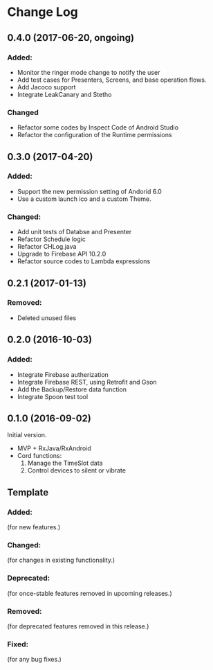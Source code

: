 # Change Log

## 0.4.0 (2017-06-20, ongoing)

### Added:

- Monitor the ringer mode change to notify the user
- Add test cases for Presenters, Screens, and base operation flows.
- Add Jacoco support
- Integrate LeakCanary and Stetho

### Changed

- Refactor some codes by Inspect Code of Android Studio
- Refactor the configuration of the Runtime permissions

## 0.3.0 (2017-04-20)

### Added:

- Support the new permission setting of Andorid 6.0
- Use a custom launch ico and a custom Theme.

### Changed:

- Add unit tests of Databse and Presenter
- Refactor Schedule logic
- Refactor CHLog.java
- Upgrade to Firebase API 10.2.0
- Refactor source codes to Lambda expressions

## 0.2.1 (2017-01-13)

### Removed:

- Deleted unused files

## 0.2.0 (2016-10-03)

### Added:

- Integrate Firebase autherization
- Integrate Firebase REST, using Retrofit and Gson
- Add the Backup/Restore data function
- Integrate Spoon test tool

## 0.1.0 (2016-09-02)

Initial version.

- MVP + RxJava/RxAndroid
- Cord functions:
    1. Manage the TimeSlot data
    1. Control devices to silent or vibrate

## Template

### Added:

(for new features.)

### Changed:

(for changes in existing functionality.)

### Deprecated:

(for once-stable features removed in upcoming releases.)

### Removed:

(for deprecated features removed in this release.)

### Fixed:

(for any bug fixes.)